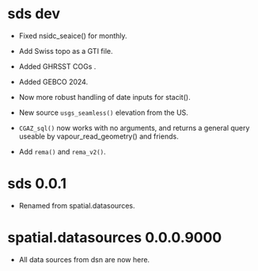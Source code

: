 # sds dev

* Fixed nsidc_seaice() for monthly. 

* Add Swiss topo as a GTI file. 

* Added GHRSST COGs
. 

* Added GEBCO 2024.

* Now more robust handling of date inputs for stacit(). 

* New source `usgs_seamless()` elevation from the US. 

* `CGAZ_sql()` now works with no arguments, and returns a general query useable by vapour_read_geometry() and friends. 

* Add `rema()` and `rema_v2()`. 

# sds 0.0.1

* Renamed from spatial.datasources. 

# spatial.datasources 0.0.0.9000

* All data sources from dsn are now here. 
